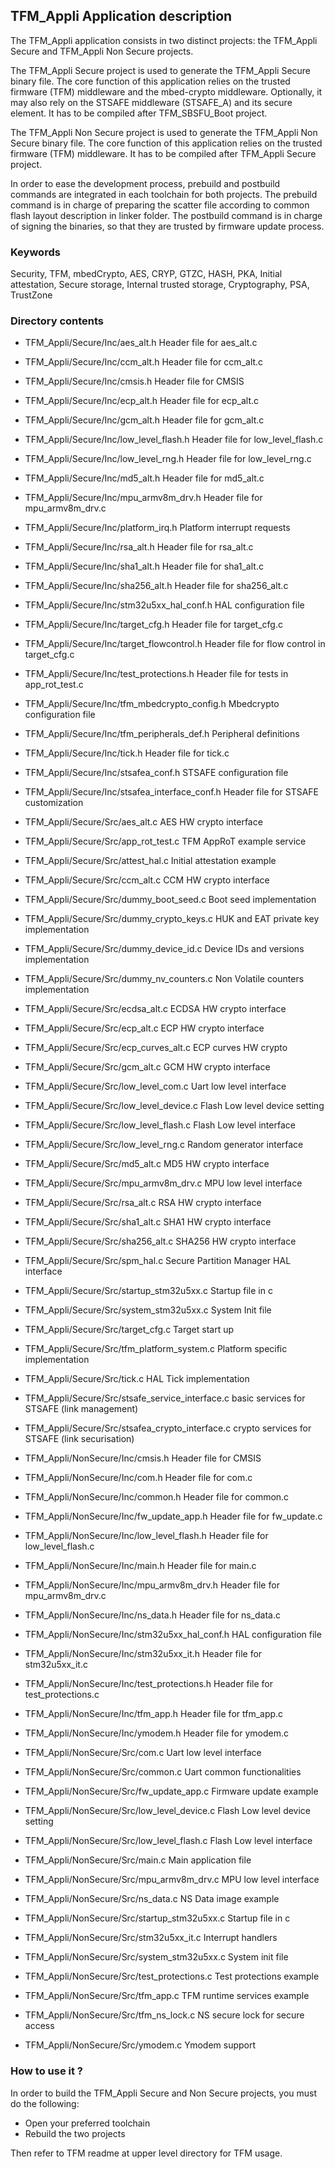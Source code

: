 ## <b>TFM_Appli Application description</b>

The TFM_Appli application consists in two distinct projects: the TFM_Appli
Secure and TFM_Appli Non Secure projects.

The TFM_Appli Secure project is used to generate the TFM_Appli Secure binary file.
The core function of this application relies on the trusted firmware (TFM) middleware and
the mbed-crypto middleware.
Optionally, it may also rely on the STSAFE middleware (STSAFE_A) and its secure element.
It has to be compiled after TFM_SBSFU_Boot project.

The TFM_Appli Non Secure project is used to generate the TFM_Appli Non Secure binary file.
The core function of this application relies on the trusted firmware (TFM) middleware.
It has to be compiled after TFM_Appli Secure project.

In order to ease the development process, prebuild and postbuild commands are
integrated in each toolchain for both projects.
The prebuild command is in charge of preparing the scatter file according to
common flash layout description in linker folder.
The postbuild command is in charge of signing the binaries, so that they are
trusted by firmware update process.

### <b>Keywords</b>

Security, TFM, mbedCrypto, AES, CRYP, GTZC, HASH, PKA,
Initial attestation, Secure storage, Internal trusted storage,
Cryptography, PSA, TrustZone

### <b>Directory contents</b>

  - TFM_Appli/Secure/Inc/aes_alt.h               Header file for aes_alt.c
  - TFM_Appli/Secure/Inc/ccm_alt.h               Header file for ccm_alt.c
  - TFM_Appli/Secure/Inc/cmsis.h                 Header file for CMSIS
  - TFM_Appli/Secure/Inc/ecp_alt.h               Header file for ecp_alt.c
  - TFM_Appli/Secure/Inc/gcm_alt.h               Header file for gcm_alt.c
  - TFM_Appli/Secure/Inc/low_level_flash.h       Header file for low_level_flash.c
  - TFM_Appli/Secure/Inc/low_level_rng.h         Header file for low_level_rng.c
  - TFM_Appli/Secure/Inc/md5_alt.h               Header file for md5_alt.c
  - TFM_Appli/Secure/Inc/mpu_armv8m_drv.h        Header file for mpu_armv8m_drv.c
  - TFM_Appli/Secure/Inc/platform_irq.h          Platform interrupt requests
  - TFM_Appli/Secure/Inc/rsa_alt.h               Header file for rsa_alt.c
  - TFM_Appli/Secure/Inc/sha1_alt.h              Header file for sha1_alt.c
  - TFM_Appli/Secure/Inc/sha256_alt.h            Header file for sha256_alt.c
  - TFM_Appli/Secure/Inc/stm32u5xx_hal_conf.h    HAL configuration file
  - TFM_Appli/Secure/Inc/target_cfg.h            Header file for target_cfg.c
  - TFM_Appli/Secure/Inc/target_flowcontrol.h    Header file for flow control in target_cfg.c
  - TFM_Appli/Secure/Inc/test_protections.h      Header file for tests in app_rot_test.c
  - TFM_Appli/Secure/Inc/tfm_mbedcrypto_config.h Mbedcrypto configuration file
  - TFM_Appli/Secure/Inc/tfm_peripherals_def.h   Peripheral definitions
  - TFM_Appli/Secure/Inc/tick.h                  Header file for tick.c
  - TFM_Appli/Secure/Inc/stsafea_conf.h          STSAFE configuration file
  - TFM_Appli/Secure/Inc/stsafea_interface_conf.h    Header file for STSAFE customization

  - TFM_Appli/Secure/Src/aes_alt.c               AES HW crypto interface
  - TFM_Appli/Secure/Src/app_rot_test.c          TFM AppRoT example service
  - TFM_Appli/Secure/Src/attest_hal.c            Initial attestation example
  - TFM_Appli/Secure/Src/ccm_alt.c               CCM HW crypto interface
  - TFM_Appli/Secure/Src/dummy_boot_seed.c       Boot seed implementation
  - TFM_Appli/Secure/Src/dummy_crypto_keys.c     HUK and EAT private key implementation
  - TFM_Appli/Secure/Src/dummy_device_id.c       Device IDs and versions implementation
  - TFM_Appli/Secure/Src/dummy_nv_counters.c     Non Volatile counters implementation
  - TFM_Appli/Secure/Src/ecdsa_alt.c             ECDSA HW crypto interface
  - TFM_Appli/Secure/Src/ecp_alt.c               ECP HW crypto interface
  - TFM_Appli/Secure/Src/ecp_curves_alt.c        ECP curves HW crypto
  - TFM_Appli/Secure/Src/gcm_alt.c               GCM HW crypto interface
  - TFM_Appli/Secure/Src/low_level_com.c         Uart low level interface
  - TFM_Appli/Secure/Src/low_level_device.c      Flash Low level device setting
  - TFM_Appli/Secure/Src/low_level_flash.c       Flash Low level interface
  - TFM_Appli/Secure/Src/low_level_rng.c         Random generator interface
  - TFM_Appli/Secure/Src/md5_alt.c               MD5 HW crypto interface
  - TFM_Appli/Secure/Src/mpu_armv8m_drv.c        MPU low level interface
  - TFM_Appli/Secure/Src/rsa_alt.c               RSA HW crypto interface
  - TFM_Appli/Secure/Src/sha1_alt.c              SHA1 HW crypto interface
  - TFM_Appli/Secure/Src/sha256_alt.c            SHA256 HW crypto interface
  - TFM_Appli/Secure/Src/spm_hal.c               Secure Partition Manager HAL interface
  - TFM_Appli/Secure/Src/startup_stm32u5xx.c     Startup file in c
  - TFM_Appli/Secure/Src/system_stm32u5xx.c      System Init file
  - TFM_Appli/Secure/Src/target_cfg.c            Target start up
  - TFM_Appli/Secure/Src/tfm_platform_system.c   Platform specific implementation
  - TFM_Appli/Secure/Src/tick.c                  HAL Tick implementation
  - TFM_Appli/Secure/Src/stsafe_service_interface.c    basic services for STSAFE (link management)
  - TFM_Appli/Secure/Src/stsafea_crypto_interface.c    crypto services for STSAFE (link securisation)

  - TFM_Appli/NonSecure/Inc/cmsis.h              Header file for CMSIS
  - TFM_Appli/NonSecure/Inc/com.h                Header file for com.c
  - TFM_Appli/NonSecure/Inc/common.h             Header file for common.c
  - TFM_Appli/NonSecure/Inc/fw_update_app.h      Header file for fw_update.c
  - TFM_Appli/NonSecure/Inc/low_level_flash.h    Header file for low_level_flash.c
  - TFM_Appli/NonSecure/Inc/main.h               Header file for main.c
  - TFM_Appli/NonSecure/Inc/mpu_armv8m_drv.h     Header file for mpu_armv8m_drv.c
  - TFM_Appli/NonSecure/Inc/ns_data.h            Header file for ns_data.c
  - TFM_Appli/NonSecure/Inc/stm32u5xx_hal_conf.h HAL configuration file
  - TFM_Appli/NonSecure/Inc/stm32u5xx_it.h       Header file for stm32u5xx_it.c
  - TFM_Appli/NonSecure/Inc/test_protections.h   Header file for test_protections.c
  - TFM_Appli/NonSecure/Inc/tfm_app.h            Header file for tfm_app.c
  - TFM_Appli/NonSecure/Inc/ymodem.h             Header file for ymodem.c

  - TFM_Appli/NonSecure/Src/com.c                Uart low level interface
  - TFM_Appli/NonSecure/Src/common.c             Uart common functionalities
  - TFM_Appli/NonSecure/Src/fw_update_app.c      Firmware update example
  - TFM_Appli/NonSecure/Src/low_level_device.c   Flash Low level device setting
  - TFM_Appli/NonSecure/Src/low_level_flash.c    Flash Low level interface
  - TFM_Appli/NonSecure/Src/main.c               Main application file
  - TFM_Appli/NonSecure/Src/mpu_armv8m_drv.c     MPU low level interface
  - TFM_Appli/NonSecure/Src/ns_data.c            NS Data image example
  - TFM_Appli/NonSecure/Src/startup_stm32u5xx.c  Startup file in c
  - TFM_Appli/NonSecure/Src/stm32u5xx_it.c       Interrupt handlers
  - TFM_Appli/NonSecure/Src/system_stm32u5xx.c   System init file
  - TFM_Appli/NonSecure/Src/test_protections.c   Test protections example
  - TFM_Appli/NonSecure/Src/tfm_app.c            TFM runtime services example
  - TFM_Appli/NonSecure/Src/tfm_ns_lock.c        NS secure lock for secure access
  - TFM_Appli/NonSecure/Src/ymodem.c             Ymodem support

### <b>How to use it ?</b>

In order to build the TFM_Appli Secure and Non Secure projects, you must do the
following:
 - Open your preferred toolchain
 - Rebuild the two projects

Then refer to TFM readme at upper level directory for TFM usage.
